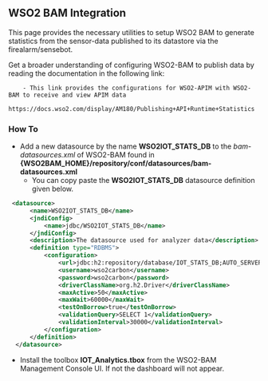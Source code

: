 ## WSO2 BAM Integration

This page provides the necessary utilities to setup WSO2 BAM to generate statistics from the sensor-data published to its datastore via the firealarm/sensebot.

Get a broader understanding of configuring WSO2-BAM to publish data by reading the documentation in the following link:

		- This link provides the configurations for WSO2-APIM with WSO2-BAM to receive and view APIM data
			https://docs.wso2.com/display/AM180/Publishing+API+Runtime+Statistics


### How To

* Add a new datasource by the name **WSO2IOT_STATS_DB** to the *bam-datasources.xml* of WSO2-BAM found in **{WSO2BAM_HOME}/repository/conf/datasources/bam-datasources.xml**
	- You can copy paste the **WSO2IOT_STATS_DB** datasource definition given below. 

```xml
 <datasource>
      <name>WSO2IOT_STATS_DB</name>
      <jndiConfig>
          <name>jdbc/WSO2IOT_STATS_DB</name>
      </jndiConfig>
      <description>The datasource used for analyzer data</description>
      <definition type="RDBMS">
          <configuration>
              <url>jdbc:h2:repository/database/IOT_STATS_DB;AUTO_SERVER=TRUE</url>
              <username>wso2carbon</username>
              <password>wso2carbon</password>
              <driverClassName>org.h2.Driver</driverClassName>
              <maxActive>50</maxActive>
              <maxWait>60000</maxWait>
              <testOnBorrow>true</testOnBorrow>
              <validationQuery>SELECT 1</validationQuery>
              <validationInterval>30000</validationInterval>
          </configuration>
      </definition>
  </datasource>
```
* Install the toolbox **IOT_Analytics.tbox** from the WSO2-BAM Management Console UI. If not the dashboard will not appear.

<!---
* ***[For testing purposes where there are no real sensor data published to BAM yet]***
	- Extract attached Client **WSO2DevicePlatform-2.0.0.zip** 
	- execute "java -jar -Dmachine.ip=172.16.3.212 target/WSO2DevicePlatform-1.0.0-jar-with-dependencies.jar" in side /device-cloud-appliances/WSO2DevicePlatform-1.0.0

* Go to the portal section under gadgets to view the dashboard.
-->
